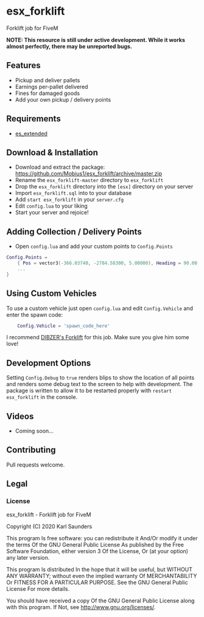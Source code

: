 # esx_forklift
Forklift job for FiveM

**NOTE: This resource is still under active development. While it works almost perfectly, there may be unreported bugs.**

## Features
* Pickup and deliver pallets
* Earnings per-pallet delivered
* Fines for damaged goods
* Add your own pickup / delivery points

## Requirements

* [es_extended](https://github.com/ESX-Org/es_extended)

## Download & Installation

* Download and extract the package: https://github.com/Mobius1/esx_forklift/archive/master.zip
* Rename the `esx_forklift-master` directory to `esx_forklift`
* Drop the `esx_forklift` directory into the `[esx]` directory on your server
* Import `esx_forklift.sql` into to your database
* Add `start esx_forklift` in your `server.cfg`
* Edit `config.lua` to your liking
* Start your server and rejoice!

## Adding Collection / Delivery Points
* Open `config.lua` and add your custom points to `Config.Points`
```lua
Config.Points = 
    { Pos = vector3(-366.03740, -2784.58300, 5.00000), Heading = 90.00 }, 
    ...
}
```

## Using Custom Vehicles
To use a custom vehicle just open `config.lua` and edit `Config.Vehicle` and enter the spawn code:

```lua
    Config.Vehicle = 'spawn_code_here'
```

I recommend [DIBZER's Forklift](https://www.gta5-mods.com/vehicles/dibzer-s-forklift-non-els-add-on-fivem) for this job. Make sure you give him some love!

## Development Options
Setting `Config.Debug` to `true` renders blips to show the location of all points and renders some debug text to the screen to help with development. The package is written to allow it to be restarted properly with `restart esx_forklift` in the console.

## Videos

* Coming soon...

## Contributing
Pull requests welcome.

## Legal

### License

esx_forklift - Forklift job for FiveM

Copyright (C) 2020 Karl Saunders

This program Is free software: you can redistribute it And/Or modify it under the terms Of the GNU General Public License As published by the Free Software Foundation, either version 3 Of the License, Or (at your option) any later version.

This program Is distributed In the hope that it will be useful, but WITHOUT ANY WARRANTY; without even the implied warranty Of MERCHANTABILITY Or FITNESS FOR A PARTICULAR PURPOSE. See the GNU General Public License For more details.

You should have received a copy Of the GNU General Public License along with this program. If Not, see http://www.gnu.org/licenses/.
